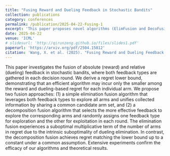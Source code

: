 ```yaml
---
title: "Fusing Reward and Dueling Feedback in Stochastic Bandits"
collection: publications
category: conferences
permalink: /publication/2025-04-22-Fusing-1
excerpt: 'This paper proposes novel algorithms (ElimFusion and DecoFusion) to fuse absolute reward and relative dueling feedback in multi-armed bandits, achieving regret bounds that adaptively leverage the more informative feedback type. Theoretical and empirical results demonstrate significant performance gains over baselines.'
date: 2025-04-22
venue: 'ICML'
# slidesurl: 'http://qirunzeng.github.io/files/slides1.pdf'
paperurl: 'https://arxiv.org/pdf/2504.15812'
citation: 'Wang, X. et al. (2025). "Fusing Reward and Dueling Feedback in Stochastic Bandits." In Forty-second International Conference on Machine Learning (ICML).'
---
```


This paper investigates the fusion of absolute (reward) and relative (dueling) feedback in stochastic bandits, where both feedback types are gathered in each decision round. We derive a regret lower bound, demonstrating that an efficient algorithm may incur only the smaller among the reward and dueling-based regret for each individual arm. We propose two fusion approaches: (1) a simple elimination fusion algorithm that leverages both feedback types to explore all arms and unifies collected information by sharing a common candidate arm set, and (2) a decomposition fusion algorithm that selects the more effective feedback to explore the corresponding arms and randomly assigns one feedback type for exploration and the other for exploitation in each round. The elimination fusion experiences a suboptimal multiplicative term of the number of arms in regret due to the intrinsic suboptimality of dueling elimination. In contrast, the decomposition fusion achieves regret matching the lower bound up to a constant under a common assumption. Extensive experiments confirm the efficacy of our algorithms and theoretical results.